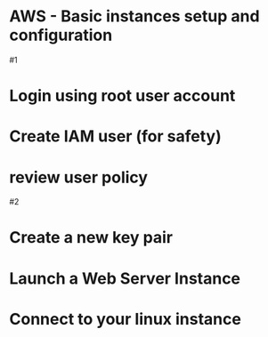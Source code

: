 # AWS - Basic instances setup and configuration

#1
# Login using root user account
# Create IAM user (for safety)
# review user policy

#2

# Create a new key pair
# Launch a Web Server Instance
# Connect to your linux instance

